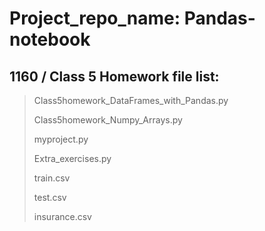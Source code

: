 # Project_repo_name: Pandas-notebook

## 1160 / Class 5 Homework file list: 

> Class5homework_DataFrames_with_Pandas.py
>
> Class5homework_Numpy_Arrays.py
>
> myproject.py
>
> Extra_exercises.py 
>
> train.csv
>
> test.csv 
>
> insurance.csv 